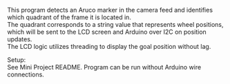 This program detects an Aruco marker in the camera feed and identifies which quadrant of the frame it is located in.  
The quadrant corresponds to a string value that represents wheel positions, which will be sent to the LCD screen and Arduino over I2C on position updates.  
The LCD logic utilizes threading to display the goal position without lag.  

Setup:  
See Mini Project README. Program can be run without Arduino wire connections.
